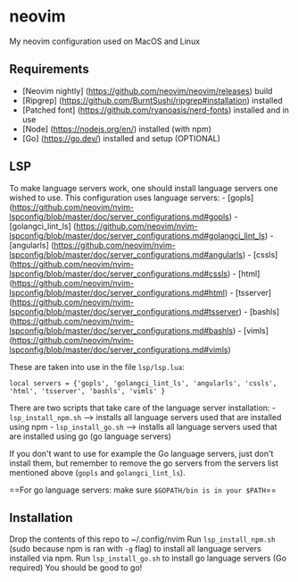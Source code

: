 # neovim
My neovim configuration used on MacOS and Linux

## Requirements
- [Neovim nightly] (https://github.com/neovim/neovim/releases) build
- [Ripgrep] (https://github.com/BurntSushi/ripgrep#installation) installed
- [Patched font] (https://github.com/ryanoasis/nerd-fonts) installed and in use
- [Node] (https://nodejs.org/en/) installed (with npm)
- [Go] (https://go.dev/) installed and setup (OPTIONAL)

## LSP
To make language servers work, one should install language servers one wished to use.
This configuration uses language servers:
    - [gopls] (https://github.com/neovim/nvim-lspconfig/blob/master/doc/server_configurations.md#gopls)
    - [golangci_lint_ls] (https://github.com/neovim/nvim-lspconfig/blob/master/doc/server_configurations.md#golangci_lint_ls)
    - [angularls] (https://github.com/neovim/nvim-lspconfig/blob/master/doc/server_configurations.md#angularls)
    - [cssls] (https://github.com/neovim/nvim-lspconfig/blob/master/doc/server_configurations.md#cssls)
    - [html] (https://github.com/neovim/nvim-lspconfig/blob/master/doc/server_configurations.md#html)
    - [tsserver] (https://github.com/neovim/nvim-lspconfig/blob/master/doc/server_configurations.md#tsserver)
    - [bashls] (https://github.com/neovim/nvim-lspconfig/blob/master/doc/server_configurations.md#bashls)
    - [vimls] (https://github.com/neovim/nvim-lspconfig/blob/master/doc/server_configurations.md#vimls)

These are taken into use in the file `lsp/lsp.lua`:
```
local servers = {'gopls', 'golangci_lint_ls', 'angularls', 'cssls', 'html', 'tsserver', 'bashls', 'vimls' }
```
There are two scripts that take care of the language server installation:
    - `lsp_install_npm.sh` --> installs all language servers used that are installed using npm
    - `lsp_install_go.sh` --> installs all language servers used that are installed using go (go language servers)

If you don't want to use for example the Go language servers, just don't install them, but remember to remove the go servers from the servers list mentioned above (`gopls` and `golangci_lint_ls`).

==For go language servers: make sure `$GOPATH/bin is in your $PATH`==

## Installation
Drop the contents of this repo to ~/.config/nvim
Run `lsp_install_npm.sh` (sudo because npm is ran with `-g` flag) to install all language servers installed via npm.
Run `lsp_install_go.sh` to install go language servers (Go required)
You should be good to go!